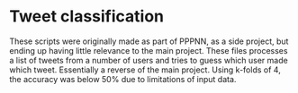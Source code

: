 # Tweet classification

These scripts were originally made as part of PPPNN, as a side project, but ending up having little relevance to the main project. These files processes a list of tweets from a number of users and tries to guess which user made which tweet. Essentially a reverse of the main project. Using k-folds of 4, the accuracy was below 50% due to limitations of input data.
